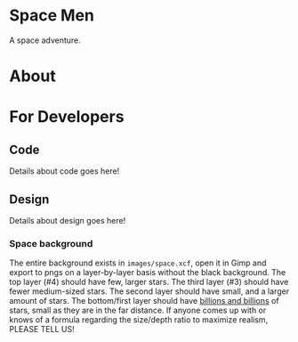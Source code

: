 Space Men
===================
A space adventure.

# About


# For Developers

## Code

Details about code goes here!

## Design

Details about design goes here!

### Space background

The entire background exists in `images/space.xcf`, open it in Gimp and export to pngs on a layer-by-layer basis without the black background.
The top layer (#4) should have few, larger stars. The third layer (#3) should have fewer medium-sized stars. The second layer should have small, and a larger amount of stars. The bottom/first layer should have [billions and billions](http://courseweb.lis.illinois.edu/~wade7/Animation/BILLIONS-FINAL.gif) of stars, small as they are in the far distance.
If anyone comes up with or knows of a formula regarding the size/depth ratio to maximize realism, PLEASE TELL US!

